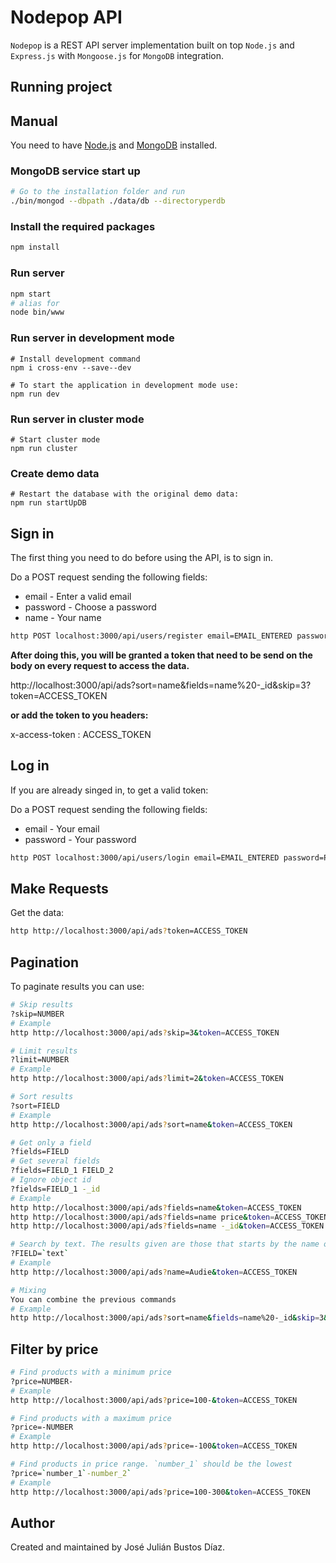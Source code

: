 # Nodepop API
`Nodepop` is a REST API server implementation built on top `Node.js` and `Express.js` with `Mongoose.js` for `MongoDB` integration.

## Running project

## Manual

You need to have [Node.js](https://nodejs.org) and [MongoDB](https://www.mongodb.com) installed.

### MongoDB service start up

```sh
# Go to the installation folder and run
./bin/mongod --dbpath ./data/db --directoryperdb
```

### Install the required packages

```sh
npm install
```

### Run server

```sh
npm start
# alias for
node bin/www
```

### Run server in development mode

```shell
# Install development command
npm i cross-env --save--dev
```

```shell
# To start the application in development mode use:
npm run dev
```

### Run server in cluster mode

```shell
# Start cluster mode
npm run cluster
```

### Create demo data

```shell
# Restart the database with the original demo data:
npm run startUpDB
```

## Sign in

The first thing you need to do before using the API, is to sign in.

Do a POST request sending the following fields:

* email - Enter a valid email
* password - Choose a password
* name - Your name

```sh
http POST localhost:3000/api/users/register email=EMAIL_ENTERED password=PASSWORD_ENTERED name=NAME_ENTERED
```

**After doing this, you will be granted a token that need to be send on the body on every request to access the data.**

http://localhost:3000/api/ads?sort=name&fields=name%20-_id&skip=3?token=ACCESS_TOKEN

**or add the token to you headers:**

x-access-token : ACCESS_TOKEN


## Log in

If you are already singed in, to get a valid token: 

Do a POST request sending the following fields:

* email - Your email
* password - Your password

```sh
http POST localhost:3000/api/users/login email=EMAIL_ENTERED password=PASSWORD_ENTERED
```


## Make Requests

Get the data:

```sh
http http://localhost:3000/api/ads?token=ACCESS_TOKEN
```
 
## Pagination

To paginate results you can use:

```sh
# Skip results
?skip=NUMBER
# Example
http http://localhost:3000/api/ads?skip=3&token=ACCESS_TOKEN
```

```sh
# Limit results
?limit=NUMBER
# Example
http http://localhost:3000/api/ads?limit=2&token=ACCESS_TOKEN
```

```sh
# Sort results
?sort=FIELD
# Example
http http://localhost:3000/api/ads?sort=name&token=ACCESS_TOKEN
```

```sh
# Get only a field
?fields=FIELD
# Get several fields
?fields=FIELD_1 FIELD_2
# Ignore object id
?fields=FIELD_1 -_id
# Example
http http://localhost:3000/api/ads?fields=name&token=ACCESS_TOKEN
http http://localhost:3000/api/ads?fields=name price&token=ACCESS_TOKEN
http http://localhost:3000/api/ads?fields=name -_id&token=ACCESS_TOKEN
```

```sh
# Search by text. The results given are those that starts by the name or matches the same name given in a case insensitive way.
?FIELD=`text`
# Example
http http://localhost:3000/api/ads?name=Audie&token=ACCESS_TOKEN
```

```sh
# Mixing
You can combine the previous commands
# Example
http http://localhost:3000/api/ads?sort=name&fields=name%20-_id&skip=3&limit=10&token=ACCESS_TOKEN
```

## Filter by price

```sh
# Find products with a minimum price
?price=NUMBER-
# Example
http http://localhost:3000/api/ads?price=100-&token=ACCESS_TOKEN
```

```sh
# Find products with a maximum price
?price=-NUMBER
# Example
http http://localhost:3000/api/ads?price=-100&token=ACCESS_TOKEN
```

```sh
# Find products in price range. `number_1` should be the lowest
?price=`number_1`-number_2`
# Example
http http://localhost:3000/api/ads?price=100-300&token=ACCESS_TOKEN
```


## Author

Created and maintained by José Julián Bustos Díaz.
